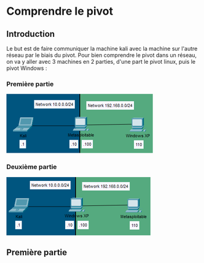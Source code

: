 # Comprendre le pivot
## Introduction
Le but est de faire communiquer la machine kali avec la machine sur l'autre réseau par le biais du pivot.
Pour bien comprendre le pivot dans un réseau, on va y aller avec 3 machines en 2 parties, d'une part le pivot linux, puis le pivot Windows :
### Première partie
![Pic1](img/Pivot_1.PNG?raw=true)</br>
### Deuxième partie
![Pic1](img/Pivot_2.PNG?raw=true)</br>

## Première partie
